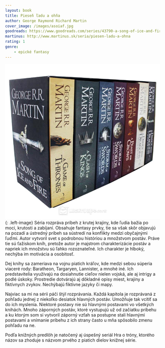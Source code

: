 ```yaml
---
layout: book
title: Pieseň ľadu a ohňa
author: George Raymond Richard Martin
cover_image: /images/asoiaf.jpg
goodreads: https://www.goodreads.com/series/43790-a-song-of-ice-and-fire
martinus: http://www.martinus.sk/seria/piesen-ladu-a-ohna
rating: 1
genre: 
    - epické fantasy
---
```

![Image of book]( /images/asoiaf_in.jpg "Pieseň ľadu a ohňa"){: .left-image}
Séria rozpráva príbeh z krutej krajiny, kde ľudia bažia po moci, krutosti a zabíjaní. Obsahuje fantasy prvky, tie sa však skôr objavujú na pozadí a ústredný príbeh sa sústredí na konflikty medzi obyčajnými ľuďmi. Autor vytvoril svet s podrobnou históriou a množstvom postáv. Práve tie sú ťažiskom kníh, pretože autor je majstrom charakterizácie postáv a napriek ich množstvu sú ľahko rozoznateľné. Ich charakter je hlboký, nechýba im motivácia a osobitosť.

Dej knihy sa zameriava na vojnu piatich kráľov, kde medzi sebou súperia viaceré rody: Baratheon, Targaryen, Lannister, a mnohé iné. Ich predstavitelia využívajú na dosiahnutie cieľov nielen vojská, ale aj intrigy a podlé úskoky. Prostredie dotvárajú aj dôkladné opisy miest, krajiny a fiktívnych zvykov. Nechýbajú fiktívne jazyky či mapy.

Najviac sa mi na sérii páči štýl rozprávania. Každá kapitola je rozprávaná z pohľadu jednej z niekoľko desiatok hlavných postáv. Umožňuje tak vcítiť sa do ich myslenia. Niektoré postavy nie sú hlavnými postavami vo všetkých knihách. Mnoho záporných postáv, ktoré vystupujú už od začiatku príbehu a ku ktorým som si vytvoril záporný vzťah sa postupne stali hlavnými postavami a vnímanie príbehu z ich strany často u mňa spôsobilo zmenu pohľadu na ne. 

Podľa knižných predlôh je natočený aj úspešný seriál Hra o tróny, ktorého názov sa zhoduje s názvom prvého z piatich dielov knižnej série.